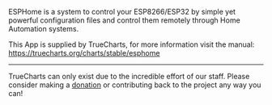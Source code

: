 ESPHome is a system to control your ESP8266/ESP32 by simple yet powerful configuration files and control them remotely through Home Automation systems.

This App is supplied by TrueCharts, for more information visit the manual: https://truecharts.org/charts/stable/esphome

---

TrueCharts can only exist due to the incredible effort of our staff.
Please consider making a [donation](https://truecharts.org/docs/about/sponsor) or contributing back to the project any way you can!
